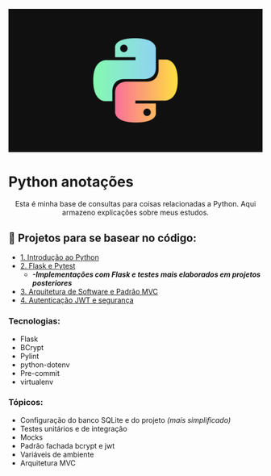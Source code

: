 <p align="center">
    <img src="python-logo.jpg" alt="logo python"/>
</p> 

# Python anotações


<p align="center">
Esta é minha base de consultas para coisas relacionadas a Python. Aqui armazeno explicações sobre meus estudos.
</p>

## 🚀 Projetos para se basear no código:
- [1. Introdução ao Python](https://github.com/artfrc/Introducao-Python)
- [2. Flask e Pytest](https://github.com/artfrc/Flask-e-Pytest)
    *  ***-Implementações com Flask e testes mais elaborados em projetos posteriores*** 
- [3. Arquitetura de Software e Padrão MVC](https://github.com/artfrc/Arq-Software-e-padrao-mvc/tree/main/Sistema%20adocao%20de%20pets)
- [4. Autenticação JWT e segurança](https://github.com/artfrc/Seguranca)


### Tecnologias:
* Flask
* BCrypt
* Pylint
* python-dotenv
* Pre-commit
* virtualenv

### Tópicos:

* Configuração do banco SQLite e do projeto _(mais simplificado)_
* Testes unitários e de integração
* Mocks
* Padrão fachada bcrypt e jwt
* Variáveis de ambiente
* Arquitetura MVC